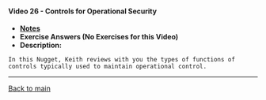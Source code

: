 #### Video 26 - Controls for Operational Security

- **[Notes](notes.md)**
- **Exercise Answers (No Exercises for this Video)**
- **Description:**

```
In this Nugget, Keith reviews with you the types of functions of
controls typically used to maintain operational control.
```

---
 
[Back to main](https://github.com/rot0xd/CBTNuggets/blob/master/CISSP/README.md)

